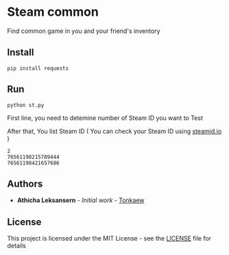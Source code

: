 # Steam common

Find common game in you and your friend's inventory

## Install
```
pip install requests
```
## Run

```
python st.py
```

First line, you need to detemine number of Steam ID you want to Test

After that, You list Steam ID ( You can check your Steam ID using [steamid.io](https://steamid.io/lookup)  )

```
2
76561198215789444
76561198421657686
```

## Authors

* **Athicha Leksansern** - *Initial work* - [Tonkaew](https://github.com/tonkaew131)

## License

This project is licensed under the MIT License - see the [LICENSE](LICENSE) file for details
